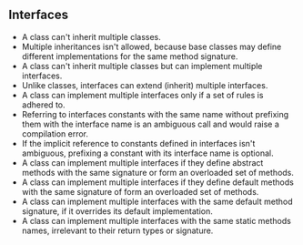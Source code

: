 ## Interfaces

- A class can't inherit multiple classes.<br/>
- Multiple inheritances isn't allowed, because base classes may define different implementations for the same method signature.<br/>
- A class can't inherit multiple classes but can implement multiple interfaces.<br/>
- Unlike classes, interfaces can extend (inherit) multiple interfaces.<br/>
- A class can implement multiple interfaces only if a set of rules is adhered to.<br/>
- Referring to interfaces constants with the same name without prefixing them with the interface name is an ambiguous call and would raise a compilation error.<br/>
- If the implicit reference to constants defined in interfaces isn't ambiguous, prefixing a constant with its interface name is optional.<br/>
- A class can implement multiple interfaces if they define abstract methods with the same signature or form an overloaded set of methods.<br/>
- A class can implement multiple interfaces if they define default methods with the same signature of form an overloaded set of methods.<br/>
- A class can implement multiple interfaces with the same default method signature, if it overrides its default implementation.<br/>
- A class can implement multiple interfaces with the same static methods names, irrelevant to their return types or signature.<br/>
